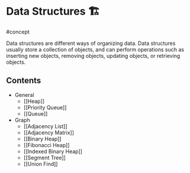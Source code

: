 # Data Structures 🏗
#concept

Data structures are different ways of organizing data. Data structures usually store a collection of objects, and can perform operations such as inserting new objects, removing objects, updating objects, or retrieving objects.
## Contents
- General
	- [[Heap]]
	- [[Priority Queue]]
	- [[Queue]]
- Graph
	- [[Adjacency List]]
	- [[Adjacency Matrix]]
	- [[Binary Heap]]
	- [[Fibonacci Heap]]
	- [[Indexed Binary Heap]]
	- [[Segment Tree]]
	- [[Union Find]]
